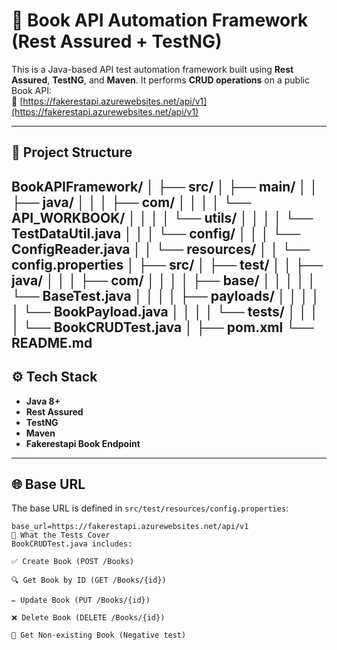 # 📘 Book API Automation Framework (Rest Assured + TestNG)

This is a Java-based API test automation framework built using **Rest Assured**, **TestNG**, and **Maven**. It performs **CRUD operations** on a public Book API:  
🔗 [https://fakerestapi.azurewebsites.net/api/v1](https://fakerestapi.azurewebsites.net/api/v1)

---

## 📂 Project Structure

BookAPIFramework/ │ ├── src/ │ ├── main/ │ │ ├── java/ │ │ │ ├── com/ │ │ │ │ └── API_WORKBOOK/ │ │ │ │ └── utils/ │ │ │ │ └── TestDataUtil.java │ │ │ └── config/ │ │ │ └── ConfigReader.java │ │ └── resources/ │ │ └── config.properties │ ├── src/ │ ├── test/ │ │ ├── java/ │ │ │ ├── com/ │ │ │ │ ├── base/ │ │ │ │ │ └── BaseTest.java │ │ │ │ ├── payloads/ │ │ │ │ │ └── BookPayload.java │ │ │ │ └── tests/ │ │ │ │ └── BookCRUDTest.java │ ├── pom.xml └── README.md
---

## ⚙️ Tech Stack

- **Java 8+**
- **Rest Assured**
- **TestNG**
- **Maven**
- **Fakerestapi Book Endpoint**

---

## 🌐 Base URL

The base URL is defined in `src/test/resources/config.properties`:

```properties
base_url=https://fakerestapi.azurewebsites.net/api/v1
🧪 What the Tests Cover
BookCRUDTest.java includes:

✅ Create Book (POST /Books)

🔍 Get Book by ID (GET /Books/{id})

✏️ Update Book (PUT /Books/{id})

❌ Delete Book (DELETE /Books/{id})

🔎 Get Non-existing Book (Negative test)